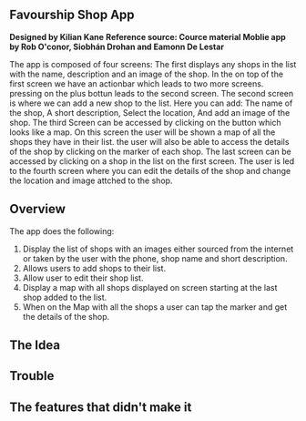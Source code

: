 ## Favourship Shop App

**Designed by Kilian Kane** 
**Reference source: Cource material Moblie app by Rob O'conor, Siobhán Drohan and Eamonn De Lestar** 

The app is composed of four screens: 
The first displays any shops in the list with the name, description and an image of the shop. 
In the on top of the first screen we have an actionbar which leads to two more screens.
pressing on the plus bottun leads to the second screen.
The second screen is where we can add a new shop to the list.
Here you can add:   The name of the shop,
                    A short description,
                    Select the location,
                    And add an image of the shop.
The third Screen can be accessed by clicking on the button which looks like a map. 
On this screen the user will be shown a map of all the shops they have in their list. the user will also be able to access the details of the shop by clicking on the marker of each shop.
The last screen can be accessed by clicking on a shop in the list on the first screen. The user is led to the fourth screen where you can edit the details of the shop and change the location and image attched to the shop.  



## Overview
The app does the following:

1. Display the list of shops with an images either sourced from the internet or taken by the user with the phone, shop name and short description.
2. Allows users to add shops to their list.
3. Allow user to edit their shop list.
4. Display a map with all shops displayed on screen starting at the last shop added to the list.
5. When on the Map with all the shops a user can tap the marker and get the details of the shop.

## The Idea

## Trouble

## The features that didn't make it 
